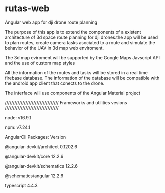 # rutas-web
Angular web app for dji drone route planning 

The purpose of this app is to extend the components of a existent architecture of 3d space route planning for dji drones.the app will be used to plan routes, create camera tasks asociated to a route and simulate the behavior of the UAV in 3d map web enviroment.

The 3d map eviroment will be supported by the Google Maps Javscript API and the use of custom map styles

All the information of the routes and tasks will be stored in a real time firebase database. The information of the database will be compatible with the android app client that conects to the drone.

The interface will use components of the Angular Material project

//////////////////////////////////
Frameworks and utilities vesions
//////////////////////////////////

node: v16.9.1

npm: v7.24.1

AngularCli Packages:					Version

@angular-devkit/architect    0.1202.6

@angular-devkit/core         12.2.6 

@angular-devkit/schematics   12.2.6 

@schematics/angular          12.2.6 

typescript                   4.4.3


